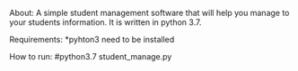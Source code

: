 About:
 	A simple student management software that will help you manage to your students information. 
 	It is written in python 3.7.

Requirements:
        *pyhton3 need to be installed

How to run:
         #python3.7 student_manage.py
